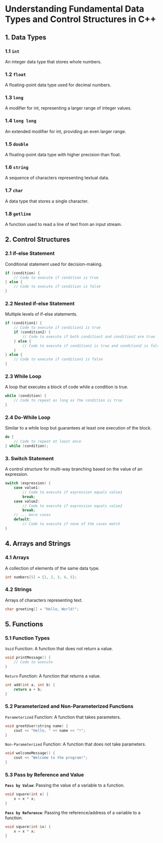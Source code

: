 # Understanding Fundamental Data Types and Control Structures in C++

## 1. Data Types

### 1.1 `int`
An integer data type that stores whole numbers.

### 1.2 `float`
A floating-point data type used for decimal numbers.

### 1.3 `long`
A modifier for int, representing a larger range of integer values.

### 1.4 `long long`
An extended modifier for int, providing an even larger range.

### 1.5 `double`
A floating-point data type with higher precision than float.

### 1.6 `string`
A sequence of characters representing textual data.

### 1.7 `char`
A data type that stores a single character.

### 1.8 `getline`
A function used to read a line of text from an input stream.

## 2. Control Structures

### 2.1 if-else Statement
Conditional statement used for decision-making.

```cpp
if (condition) {
    // Code to execute if condition is true
} else {
    // Code to execute if condition is false
}
```

### 2.2 Nested if-else Statement

Multiple levels of if-else statements.

```cpp
if (condition1) {
    // Code to execute if condition1 is true
    if (condition2) {
        // Code to execute if both condition1 and condition2 are true
    } else {
        // Code to execute if condition1 is true and condition2 is false
    }
} else {
    // Code to execute if condition1 is false
}
```


### 2.3 While Loop
A loop that executes a block of code while a condition is true.

```cpp
while (condition) {
    // Code to repeat as long as the condition is true
}
```

### 2.4 Do-While Loop
Similar to a while loop but guarantees at least one execution of the block.

```cpp
do {
    // Code to repeat at least once
} while (condition);
```
### 3. Switch Statement

A control structure for multi-way branching based on the value of an expression.

```cpp
switch (expression) {
    case value1:
        // Code to execute if expression equals value1
        break;
    case value2:
        // Code to execute if expression equals value2
        break;
    // ... more cases
    default:
        // Code to execute if none of the cases match
}
```

## 4. Arrays and Strings

### 4.1 Arrays
A collection of elements of the same data type.

```cpp
int numbers[5] = {1, 2, 3, 4, 5};
```

### 4.2 Strings
Arrays of characters representing text.

```cpp
char greeting[] = "Hello, World!";
```

## 5. Functions

### 5.1 Function Types

`Void` Function: A function that does not return a value.

```cpp
void printMessage() {
    // Code to execute
}
```
`Return` Function: A function that returns a value.
```cpp
int add(int a, int b) {
    return a + b;
}
```
### 5.2 Parameterized and Non-Parameterized Functions

`Parameterized` Function: A function that takes parameters.

```cpp
void greetUser(string name) {
    cout << "Hello, " << name << "!";
}
```
`Non-Parameterized` Function: A function that does not take parameters.
```cpp
void welcomeMessage() {
    cout << "Welcome to the program!";
}
```

### 5.3 Pass by Reference and Value

**`Pass by Value`**: Passing the value of a variable to a function.

```cpp
void square(int x) {
    x = x * x;
}
```

**`Pass by Reference`**: Passing the reference/address of a variable to a function.

```cpp
void square(int &x) {
    x = x * x;
}
```

